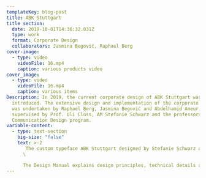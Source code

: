 ```yaml
---
templateKey: blog-post
title: ABK Stuttgart
title section:
  date: 2019-10-01T14:36:32.031Z
  type: work
  format: Corporate Design
  collaborators: Jasmina Begovič, Raphael Berg
cover-image:
  - type: video
    videoFile: 16.mp4
    caption: various products video
cover_image:
  - type: video
    videoFile: 16.mp4
    caption: various items
Description: In 2019, the current corporate design of ABK Stuttgart was
  introduced. The extensive design and implementation of the corporate identity
  was undertaken by Raphael Berg, Jasmina Begović and Abdelhamid Ameur,
  supervised by Prof. Uli Cluss, AM Stefanie Schwarz and the professors of the
  Communication Design program.
variable-content:
  - type: text-section
    big-size: "false"
    text: >-2
       The custom typeface ABK Stuttgart designed by Stefanie Schwarz and Dirk Wachowiak reflects upon more than 100 years of typographic tradition of the academy by taking up features and details of historical typefaces and reinterpreting them.\
      \

      The Design Manual explains design principles, technical details as well as guidelines and the handling of the elements, including logo, business card, letterhead, templates for Microsoft Word, Excel and PowerPoint, certificate, folder, stamp, as well as flags and janitorial clothing.
---
```

